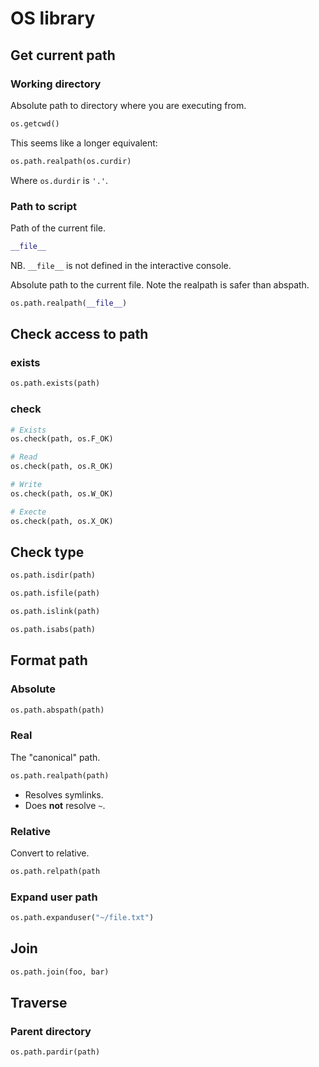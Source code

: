 # OS library

## Get current path

### Working directory

Absolute path to directory where you are executing from.

```python
os.getcwd()
```

This seems like a longer equivalent:

```python
os.path.realpath(os.curdir)
```

Where `os.durdir` is `'.'`.


### Path to script

Path of the current file. 

```python
__file__
```

NB. `__file__`  is not defined in the interactive console.

Absolute path to the current file. Note the realpath is safer than abspath.

```python
os.path.realpath(__file__)
```


## Check access to path

### exists

```python
os.path.exists(path)
```

### check

```python
# Exists
os.check(path, os.F_OK)

# Read
os.check(path, os.R_OK)

# Write
os.check(path, os.W_OK)

# Execte
os.check(path, os.X_OK)
```

## Check type

```python
os.path.isdir(path)

os.path.isfile(path)

os.path.islink(path)

os.path.isabs(path)
```

## Format path

### Absolute

```python
os.path.abspath(path)
```

### Real

The "canonical" path.

```python
os.path.realpath(path)
```

- Resolves symlinks.
- Does **not** resolve `~`.

### Relative

Convert to relative.

```python
os.path.relpath(path
```

### Expand user path

```python
os.path.expanduser("~/file.txt")
```


## Join

```python
os.path.join(foo, bar)
```

## Traverse


### Parent directory

```python
os.path.pardir(path)
```

<!--stackedit_data:
eyJoaXN0b3J5IjpbNjY4NjIzMjddfQ==
-->
